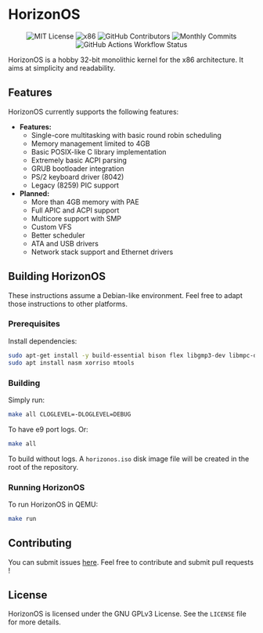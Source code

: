 # HorizonOS

<div align="center">
   
   ![MIT License](https://img.shields.io/badge/license-MIT-yellow.svg) 
   ![x86](https://img.shields.io/badge/arch-x86-informational) 
   ![GitHub Contributors](https://img.shields.io/github/contributors/EtienneMaire37/HorizonOS-v5?color=blue)
   ![Monthly Commits](https://img.shields.io/github/commit-activity/m/EtienneMaire37/HorizonOS-v5?color=orange)
   ![GitHub Actions Workflow Status](https://img.shields.io/github/actions/workflow/status/EtienneMaire37/HorizonOS-v5/.github%2Fworkflows%2Fmakefile.yml)
</div>

HorizonOS is a hobby 32-bit monolithic kernel for the x86 architecture. It aims at simplicity and readability.

## Features

HorizonOS currently supports the following features:

* **Features:**
    * Single-core multitasking with basic round robin scheduling
    * Memory management limited to 4GB
    * Basic POSIX-like C library implementation
    * Extremely basic ACPI parsing 
    * GRUB bootloader integration
    * PS/2 keyboard driver (8042)
    * Legacy (8259) PIC support
* **Planned:**
    * More than 4GB memory with PAE
    * Full APIC and ACPI support 
    * Multicore support with SMP
    * Custom VFS
    * Better scheduler
    * ATA and USB drivers
    * Network stack support and Ethernet drivers

## Building HorizonOS

These instructions assume a Debian-like environment. Feel free to adapt those instructions to other platforms.

### Prerequisites

Install dependencies:
```bash
sudo apt-get install -y build-essential bison flex libgmp3-dev libmpc-dev libmpfr-dev texinfo
sudo apt install nasm xorriso mtools
```

### Building

Simply run: 
```bash
make all CLOGLEVEL=-DLOGLEVEL=DEBUG
```
To have e9 port logs. Or:
```bash
make all
```
To build without logs.
A `horizonos.iso` disk image file will be created in the root of the repository.

### Running HorizonOS

To run HorizonOS in QEMU:
```bash
make run
```

## Contributing

You can submit issues [here](https://github.com/EtienneMaire37/HorizonOS-v5/issues).
Feel free to contribute and submit pull requests !

## License

HorizonOS is licensed under the GNU GPLv3 License. See the `LICENSE` file for more details.
